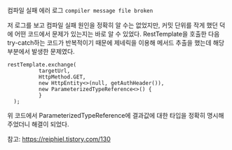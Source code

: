 컴파일 실패 에러 로그 `compiler message file broken`

저 로그를 보고 컴파일 실패 원인을 정확히 알 수는 없었지만, 커밋 단위를 작게 했던 덕에 어떤 코드에서 문제가 있는지는 바로 알 수 있었다.
RestTemplate을 호출한 다음 try-catch하는 코드가 반복적이기 때문에 제네릭을 이용해 메서드 추출을 했는데 해당 부분에서 발생한 문제였다.

```
restTemplate.exchange(
          targetUrl,
          HttpMethod.GET,
          new HttpEntity<>(null, getAuthHeader()),
          new ParameterizedTypeReference<>() {
          }
  );
```
위 코드에서 ParameterizedTypeReference에 결과값에 대한 타입을 정확히 명시해주었더니 해결이 되었다.

참고: https://reiphiel.tistory.com/130
